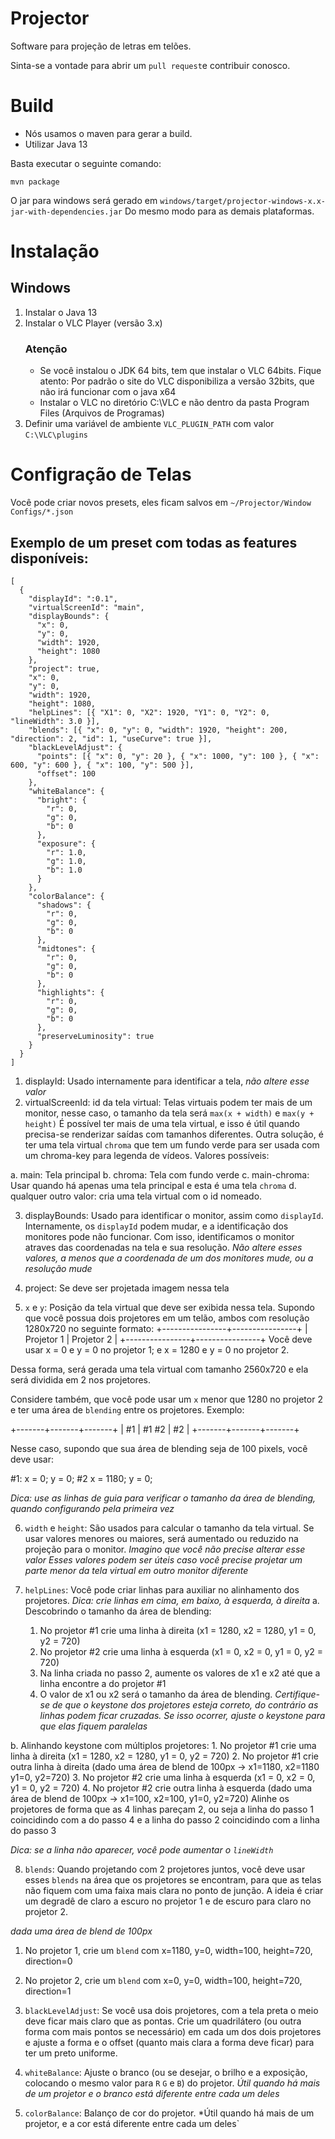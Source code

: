 Projector
=========

Software para projeção de letras em telões.

Sinta-se a vontade para abrir um `pull request`e contribuir conosco.

Build
=====
- Nós usamos o maven para gerar a build.
- Utilizar Java 13

Basta executar o seguinte comando:

```
mvn package
```

O jar para windows será gerado em `windows/target/projector-windows-x.x-jar-with-dependencies.jar`
Do mesmo modo para as demais plataformas.

Instalação
==========

## Windows

1. Instalar o Java 13
2. Instalar o VLC Player (versão 3.x)
   ### Atenção
   - Se você instalou o JDK 64 bits, tem que instalar o VLC 64bits. Fique atento: Por padrão o site do VLC disponibiliza a versão 32bits, que não irá funcionar com o java x64
   - Instalar o VLC no diretório C:\VLC e não dentro da pasta Program Files (Arquivos de Programas)
3. Definir uma variável de ambiente `VLC_PLUGIN_PATH` com valor `C:\VLC\plugins`


Configração de Telas
====================

Você pode criar novos presets, eles ficam salvos em `~/Projector/Window Configs/*.json`

## Exemplo de um preset com todas as features disponíveis:


```
[
  {
    "displayId": ":0.1",
    "virtualScreenId": "main",
    "displayBounds": {
      "x": 0,
      "y": 0,
      "width": 1920,
      "height": 1080
    },
    "project": true,
    "x": 0,
    "y": 0,
    "width": 1920,
    "height": 1080,
    "helpLines": [{ "X1": 0, "X2": 1920, "Y1": 0, "Y2": 0, "lineWidth": 3.0 }],
    "blends": [{ "x": 0, "y": 0, "width": 1920, "height": 200, "direction": 2, "id": 1, "useCurve": true }],
    "blackLevelAdjust": {
      "points": [{ "x": 0, "y": 20 }, { "x": 1000, "y": 100 }, { "x": 600, "y": 600 }, { "x": 100, "y": 500 }],
      "offset": 100
    },
    "whiteBalance": {
      "bright": {
        "r": 0,
        "g": 0,
        "b": 0
      },
      "exposure": {
        "r": 1.0,
        "g": 1.0,
        "b": 1.0
      }
    },
    "colorBalance": {
      "shadows": {
        "r": 0,
        "g": 0,
        "b": 0
      },
      "midtones": {
        "r": 0,
        "g": 0,
        "b": 0
      },
      "highlights": {
        "r": 0,
        "g": 0,
        "b": 0
      },
      "preserveLuminosity": true
    }
  }
]

```

1. displayId: Usado internamente para identificar a tela, *não altere esse valor*
2. virtualScreenId: id da tela virtual:
  Telas virtuais podem ter mais de um monitor, nesse caso, o tamanho da tela será `max(x + width)` e `max(y + height)`
  É possível ter mais de uma tela virtual, e isso é útil quando precisa-se renderizar saídas com tamanhos diferentes.
  Outra solução, é ter uma tela virtual `chroma` que tem um fundo verde para ser usada com um chroma-key para legenda de vídeos.
  Valores possíveis:

  a. main: Tela principal
  b. chroma: Tela com fundo verde
  c. main-chroma: Usar quando há apenas uma tela principal e esta é uma tela `chroma`
  d. qualquer outro valor: cria uma tela virtual com o id nomeado.

3. displayBounds:
  Usado para identificar o monitor, assim como `displayId`. Internamente, os `displayId` podem mudar, e a identificação dos monitores pode não funcionar. Com isso, identificamos o monitor atraves das coordenadas na tela e sua resolução.
  *Não altere esses valores, a menos que a coordenada de um dos monitores mude, ou a resolução mude*

4. project: Se deve ser projetada imagem nessa tela

5. `x` e `y`: Posição da tela virtual que deve ser exibida nessa tela.
  Supondo que você possua dois projetores em um telão, ambos com resolução 1280x720 no seguinte formato:
  +----------------+----------------+
  | Projetor 1     | Projetor 2     |
  +----------------+----------------+
  Você deve usar x = 0 e y = 0 no projetor 1; e x = 1280 e y = 0 no projetor 2.

  Dessa forma, será gerada uma tela virtual com tamanho 2560x720 e ela será dividida em 2 nos projetores.

  Considere também, que você pode usar um `x` menor que 1280 no projetor 2 e ter uma área de `blending` entre os projetores. Exemplo:

  +-------+-------+-------+
  | #1    | #1 #2 | #2    |
  +-------+-------+-------+

  Nesse caso, supondo que sua área de blending seja de 100 pixels, você deve usar:

  #1: x = 0; y = 0; #2 x = 1180; y = 0;

  *Dica: use as linhas de guia para verificar o tamanho da área de blending, quando configurando pela primeira vez*

6. `width` e `height`: São usados para calcular o tamanho da tela virtual. Se usar valores menores ou maiores, será aumentado ou reduzido na projeção para o monitor.
  *Imagino que você não precise alterar esse valor*
  *Esses valores podem ser úteis caso você precise projetar um parte menor da tela virtual em outro monitor diferente*

7. `helpLines`: Você pode criar linhas para auxiliar no alinhamento dos projetores.
  *Dica: crie linhas em cima, em baixo, à esquerda, à direita*
  a. Descobrindo o tamanho da área de blending:
    1. No projetor #1 crie uma linha à direita (x1 = 1280, x2 = 1280, y1 = 0, y2 = 720)
    2. No projetor #2 crie uma linha à esquerda (x1 = 0, x2 = 0, y1 = 0, y2 = 720)
    3. Na linha criada no passo 2, aumente os valores de x1 e x2 até que a linha encontre a do projetor #1
    4. O valor de x1 ou x2 será o tamanho da área de blending.
    *Certifique-se de que o keystone dos projetores esteja correto, do contrário as linhas podem ficar cruzadas. Se isso ocorrer, ajuste o keystone para que elas fiquem paralelas*

  b. Alinhando keystone com múltiplos projetores:
    1. No projetor #1 crie uma linha à direita (x1 = 1280, x2 = 1280, y1 = 0, y2 = 720)
    2. No projetor #1 crie outra linha à direita (dado uma área de blend de 100px -> x1=1180, x2=1180 y1=0, y2=720)
    3. No projetor #2 crie uma linha à esquerda (x1 = 0, x2 = 0, y1 = 0, y2 = 720)
    4. No projetor #2 crie outra linha à esquerda (dado uma área de blend de 100px -> x1=100, x2=100, y1=0, y2=720)
    Alinhe os projetores de forma que as 4 linhas pareçam 2, ou seja a linha do passo 1 coincidindo com a do passo 4 e
    a linha do passo 2 coincidindo com a linha do passo 3

  *Dica: se a linha não aparecer, você pode aumentar o `lineWidth`*

8. `blends`:
  Quando projetando com 2 projetores juntos, você deve usar esses `blends` na área que os projetores se encontram, para que as telas não fiquem com uma faixa mais clara no ponto de junção.
  A ideia é criar um degradê de claro a escuro no projetor 1 e de escuro para claro no projetor 2.

  *dada uma área de blend de 100px*

  1. No projetor 1, crie um `blend` com x=1180, y=0, width=100, height=720, direction=0
  2. No projetor 2, crie um `blend` com x=0, y=0, width=100, height=720, direction=1

9. `blackLevelAdjust`: Se você usa dois projetores, com a tela preta o meio deve ficar mais claro que as pontas.
  Crie um quadrilátero (ou outra forma com mais pontos se necessário) em cada um dos dois projetores e ajuste a forma e o offset (quanto mais clara a forma deve ficar) para ter um preto uniforme.

10. `whiteBalance`: Ajuste o branco (ou se desejar, o brilho e a exposição, colocando o mesmo valor para `R` `G` e `B`)
do projetor.
  *Útil quando há mais de um projetor e o branco está diferente entre cada um deles*

11. `colorBalance`: Balanço de cor do projetor.
  *Útil quando há mais de um projetor, e a cor está diferente entre cada um deles`
